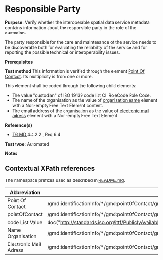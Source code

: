 # Responsible Party

**Purpose**: Verify whether the interoperable spatial data service metadata contains information about the responsible party in the role of the custodian.

The party responsible for the care and maintenance of the service needs to be discoverable both for evaluating the reliability of the 
service and for reporting the possible technical or interoperability issues.

**Prerequisites**

**Test method**
This information is verified through the element [Point Of Contact](#pointOfContact). Its multiplicity is from one or more.

This element shall be coded through the following child elements:
-  The value "custodian" of ISO 19139 code list CI_RoleCode [Role Code](#codeListValue).
- The name of the organisation as the value of [organisation name](#organisationName) element with a Non-empty Free Text Element content. 
- The email address of the organisation as the value of [electronic mail adress](#electronicMailAddress) element with a Non-empty Free Text Element

**Reference(s)**

* [TG MD](http://inspire.ec.europa.eu/id/ats/metadata/2.0/sds/README#ref_TG_MD),4.4.2.2 , Req 6.4

**Test type**: Automated

**Notes**

## Contextual XPath references

The namespace prefixes used as described in [README.md](README.md#namespaces).

Abbreviation                                   |  XPath expression (relative to gmd:MD_Metadata)
---------------------------------------------------------- | -------------------------------------------------------------------------
<a name="custodian">Point Of Contact</a>   | /gmd:identificationInfo/\*/gmd:pointOfContact/gmd:CI_ResponsibleParty[1]
<a name="custodian">pointOfContact</a>   |/gmd:identificationInfo/\*/gmd:pointOfContact/gmd:CI_ResponsibleParty[1]/\*/gmd:CI_RoleCode/@codeList 
<a name="codeListValue"></a> code List Value | doc("http://standards.iso.org/ittf/PubliclyAvailableStandards/ISO_19139_Schemas/resources/codelist/gmxCodelists.xml)//gmx:CodeListDictionary[@gml:id='CI_RoleCode']//gml:identifier/text()
<a name="organisationName">Name Organisation</a>   | /gmd:identificationInfo/\*/gmd:pointOfContact/gmd:CI_ResponsibleParty[1]/<gmd:organisationName>/text()
<a name="electronicMailAddress">Electronic Mail Adress</a>   | /gmd:identificationInfo/\*/gmd:pointOfContact/gmd:CI_ResponsibleParty[1]/gmd:contactInfo/\*/gmd:address/\*/gmd:electronicMailAddress/text()

